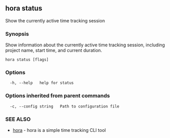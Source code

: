 ## hora status

Show the currently active time tracking session

### Synopsis

Show information about the currently active time tracking session, including project name, start time, and current duration.

```
hora status [flags]
```

### Options

```
  -h, --help   help for status
```

### Options inherited from parent commands

```
  -c, --config string   Path to configuration file
```

### SEE ALSO

* [hora](README.md)	 - hora is a simple time tracking CLI tool

